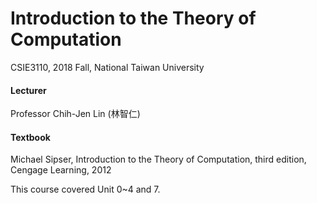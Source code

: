 # Introduction to the Theory of Computation

CSIE3110, 2018 Fall, National Taiwan University

#### Lecturer

Professor Chih-Jen Lin (林智仁)

#### Textbook

Michael Sipser, Introduction to the Theory of Computation, third edition, Cengage Learning, 2012

This course covered Unit 0~4 and 7.